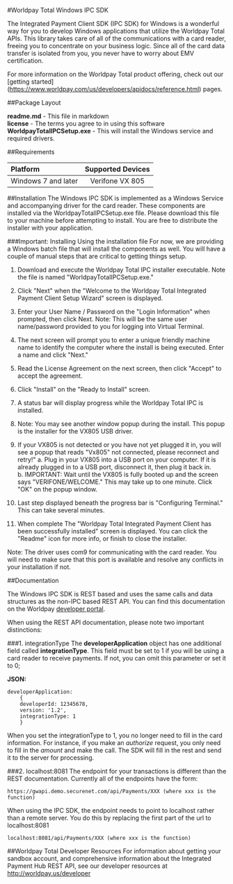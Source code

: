 #Worldpay Total Windows IPC SDK

The Integrated Payment Client SDK (IPC SDK) for Windows is a wonderful way for you to develop Windows applications that utilize the Worldpay Total APIs. This library takes care of all of the communications with a card reader, freeing you to concentrate on your business logic. Since all of the card data transfer is isolated from you, you never have to worry about EMV certification.

For more information on the Worldpay Total product offering, check out our [getting started] (https://www.worldpay.com/us/developers/apidocs/reference.html) pages.

##Package Layout

**readme.md** - This file in markdown  
**license** - The terms you agree to in using this software 
**WorldpayTotalIPCSetup.exe** - This will install the Windows service and required drivers.
 
##Requirements

| Platform           | Supported Devices|
|:------------------ |:----------------:|
| Windows 7 and later| Verifone VX 805  |
 
##Installation
The Windows IPC SDK is implemented as a Windows Service and accompanying driver for the card reader. These components are installed via the WorldpayTotalIPCSetup.exe file. Please download this file to your machine before attempting to install. You are free to distribute the installer with your application.


###Important: Installing Using the installation file
For now, we are providing a Windows batch file that will install the components as well. You will have a couple of manual steps that are critical to getting things setup.

 1. Download and execute the Worldpay Total IPC installer executable.  Note the file is named "WorldpayTotalIPCSetup.exe."
 2. Click "Next" when the "Welcome to the Worldpay Total Integrated Payment Client Setup Wizard" screen is displayed.
 3. Enter your User Name / Password on the "Login Information" when prompted, then click Next.  Note:  This will be the same user name/password provided to you for logging into Virtual Terminal.  
 4. The next screen will prompt you to enter a unique friendly machine name to identify the computer where the install is being executed.  Enter a name and click "Next."
 5. Read the License Agreement on the next screen, then click "Accept" to accept the agreement.
 6. Click "Install" on the "Ready to Install" screen.
 7. A status bar will display progress while the Worldpay Total IPC is installed.
 8. Note:  You may see another window popup during the install. This popup is the installer for the VX805 USB driver.
 9. If your VX805 is not detected or you have not yet plugged it in, you will see a popup that reads "Vx805" not connected, please reconnect and  retry!"
	a. Plug in your VX805 into a USB port on your computer.  If it is already plugged in to a USB port, disconnect it, then plug it back in.  
	b. IMPORTANT:  Wait until the VX805 is fully booted up and the screen says "VERIFONE/WELCOME."  This may take up to one minute. Click "OK" on the popup window.
	   
 10. Last step displayed beneath the progress bar is "Configuring Terminal."   This can take several minutes.
 11. When complete The "Worldpay Total Integrated Payment Client has been successfully installed" screen is displayed.  You can click the "Readme" icon for more info, or finish to close the installer.


Note: The driver uses com9 for communicating with the card reader. You will need to make sure that this port is available and resolve any conflicts in your installation if not.

##Documentation

The Windows IPC SDK is REST based and uses the same calls and data structures as the non-IPC based REST API. You can find this documentation on the Worldpay [developer portal](https://www.worldpay.com/us/developers/apidocs/getstartrest.html).

When using the REST API documentation, please note two important distinctions:

###1. integrationType
The **developerApplication** object has one additional field called **integrationType**. This field must be set to 1 if you will be using a card reader to receive payments. If not, you can omit this parameter or set it to 0;

**JSON:**  

    developerApplication:  
        {  
        developerId: 12345678,  
        version: '1.2',  
        integrationType: 1  
        }  
When you set the integrationType to 1, you no longer need to fill in the card information. For instance, if you make an *authorize* request, you only need to fill in the *amount* and make the call. The SDK will fill in the rest and send it to the server for processing.


###2. localhost:8081
The endpoint for your transactions is different than the REST documentation. Currently all of the endpoints have the form:  

    https://gwapi.demo.securenet.com/api/Payments/XXX (where xxx is the function)

When using the IPC SDK, the endpoint needs to point to localhost rather than a remote server. You do this by replacing the first part of the url to localhost:8081

    localhost:8081/api/Payments/XXX (where xxx is the function)
    

##Worldpay Total Developer Resources
For information about getting your sandbox account, and comprehensive information about the Integrated Payment Hub REST API, see our developer resources at http://worldpay.us/developer
